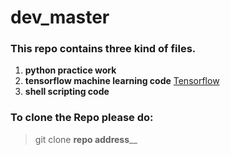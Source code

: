 # dev_master
### This repo contains three kind of files.
1. **python practice work**
2. **tensorflow machine learning code** [Tensorflow](https://www.tensorflow.org/learn)
3. **shell scripting code**

### To clone the Repo please do:
> git clone ______repo address________
